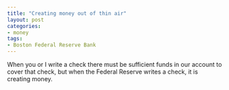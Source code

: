 ```yaml
---
title: "Creating money out of thin air"
layout: post
categories:
- money
tags:
- Boston Federal Reserve Bank
---
```


When you or I write a check there must be sufficient funds in our account to cover that check, but when the Federal Reserve writes a check, it is creating money.

